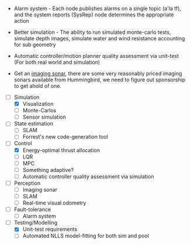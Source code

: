 * Alarm system - Each node publishes alarms on a single topic (a'la tf), and the system reports (SysRep) node determines the appropriate action
* Better simulation - The ability to run simulated monte-carlo tests, simulate depth images, simulate water and wind resistance accounting for sub geometry
* Automatic controller/motion planner quality assessment via unit-test (For both real world and simulation)

* Get an [imaging sonar](http://www.humminbird.com/Category/Technology/Down-Imaging/), there are some very reasonably priced imaging sonars available from Hummingbird, we need to figure out sponsorship to get ahold of one.



* [ ] Simulation
    * [x] Visualization
    * [ ] Monte-Carlos
    * [ ] Sensor simulation

* [ ] State estimation
    * [ ] SLAM
    * [ ] Forrest's new code-generation tool

* [ ] Control
    * [x] Energy-optimal thrust allocation
    * [ ] LQR
    * [ ] MPC
    * [ ] Something adaptive?
    * [ ] Automatic controller quality assessment via simulation

* [ ] Perception
    * [ ] Imaging sonar
    * [ ] SLAM
    * [ ] Real-time visual odometry

* [ ] Fault-tolerance
    * [ ] Alarm system

* [ ] Testing/Modelling
    * [x] Unit-test requirements
    * [ ] Automated NLLS model-fitting for both sim and pool

